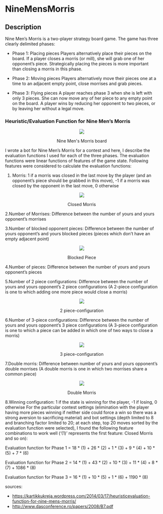 # NineMensMorris

## Description

Nine Men’s Morris is a two-player strategy board game. The game has three clearly delimited phases:

- Phase 1: Placing pieces
Players alternatively place their pieces on the board. If a player closes a morris (or mill), she will grab one of her opponent’s piece. Strategically placing the pieces is more important than closing a morris in this phase.

- Phase 2: Moving pieces
Players alternatively move their pieces one at a time to an adjacent empty point, close morrises and grab pieces.

- Phase 3: Flying pieces
A player reaches phase 3 when she is left with only 3 pieces. She can now move any of her piece to any empty point on the board.
A player wins by reducing her opponent to two pieces, or by leaving her without a legal move.

### Heuristic/Evaluation Function for Nine Men’s Morris
<p align="center">
  <img src="https://kartikkukreja.files.wordpress.com/2014/03/nine_mens_morris_board.png">
  <p align="center">Nine Men's Morris board</p>
</p>

I wrote a bot for Nine Men’s Morris for a contest and here, I describe the evaluation functions I used for each of the three phases. The evaluation functions were linear functions of features of the game state. Following features were considered to calculate the evaluation functions:

1. Morris: 1 if a morris was closed in the last move by the player (and an opponent’s piece should be grabbed in this move), -1 if a morris was closed by the opponent in the last move, 0 otherwise

<p align="center">
  <img src="https://kartikkukreja.files.wordpress.com/2014/03/closed_morris.jpg">
  <p align="center">Closed Morris</p>
</p>

2.Number of Morrises: Difference between the number of yours and yours opponent’s morrises

3.Number of blocked opponent pieces: Difference between the number of yours opponent’s and yours blocked pieces (pieces which don’t have an empty adjacent point)

<p align="center">
  <img src="https://kartikkukreja.files.wordpress.com/2014/03/blocked_piece.jpg">
  <p align="center">Blocked Piece</p>
</p>

4.Number of pieces: Difference between the number of yours and yours opponent’s pieces

5.Number of 2 piece configurations: Difference between the number of yours and yours opponent’s 2 piece configurations (A 2-piece configuration is one to which adding one more piece would close a morris)


<p align="center">
  <img src="https://kartikkukreja.files.wordpress.com/2014/03/2_piece.jpg">
  <p align="center">2 piece-configuration</p>
</p>

6.Number of 3-piece configurations: Difference between the number of yours and yours opponent’s 3 piece configurations (A 3-piece configuration is one to which a piece can be added in which one of two ways to close a morris)


<p align="center">
  <img src="https://kartikkukreja.files.wordpress.com/2014/03/3_piece.jpg">
  <p align="center">3 piece-configuration</p>
</p>

7.Double morris: Difference between number of yours and yours opponent’s double morrises (A double morris is one in which two morrises share a common piece)


<p align="center">
  <img src="https://kartikkukreja.files.wordpress.com/2014/03/double_morris.jpg">
  <p align="center">Double Morris</p>
</p>


8.Winning configuration: 1 if the state is winning for the player, -1 if losing, 0 otherwise
For the particular contest settings (elimination with the player having more pieces winning if neither side could force a win so there was a strong aversion to sacrificing material) and bot settings (depth limited to 8 and branching factor limited to 20; at each step, top 20 moves sorted by the evaluation function were selected), I found the following feature combinations to work well (‘(1)’ represents the first feature: Closed Morris and so on):

Evaluation function for Phase 1 = 18 * (1) + 26 * (2) + 1 * (3) + 9 * (4) + 10 * (5) + 7 * (6)

Evaluation function for Phase 2 = 14 * (1) + 43 * (2) + 10 * (3) + 11 * (4) + 8 * (7) + 1086 * (8)

Evaluation function for Phase 3 = 16 * (1) + 10 * (5) + 1 * (6) + 1190 * (8)






sources:
- https://kartikkukreja.wordpress.com/2014/03/17/heuristicevaluation-function-for-nine-mens-morris/
- http://www.dasconference.ro/papers/2008/B7.pdf
